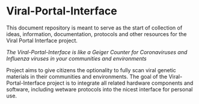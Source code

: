 # **Viral-Portal-Interface**

This document repository is meant to serve as the start of collection of ideas, information, documentation, protocols and other resources for the Viral Portal Interface project.

*The Viral-Portal-Interface is like a Geiger Counter for Coronaviruses and Influenza viruses in your communities and environments* 

Project aims to give citizens the optionality to fully scan viral genetic materials in their communities and environments. The goal of the Viral-Portal-Interface project is to integrate all related hardware components and software, including wetware protocols into the nicest interface for personal use.

